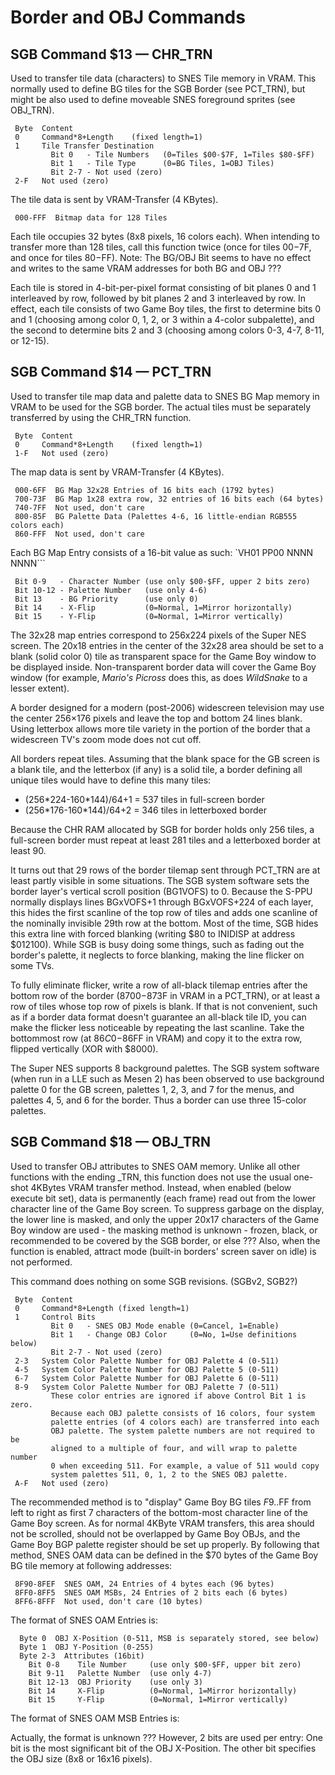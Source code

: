 # Border and OBJ Commands

## SGB Command $13 — CHR_TRN

Used to transfer tile data (characters) to SNES Tile memory in VRAM.
This normally used to define BG tiles for the SGB Border (see PCT_TRN),
but might be also used to define moveable SNES foreground sprites (see
OBJ_TRN).

```
 Byte  Content
 0     Command*8+Length    (fixed length=1)
 1     Tile Transfer Destination
         Bit 0   - Tile Numbers   (0=Tiles $00-$7F, 1=Tiles $80-$FF)
         Bit 1   - Tile Type      (0=BG Tiles, 1=OBJ Tiles)
         Bit 2-7 - Not used (zero)
 2-F   Not used (zero)
```

The tile data is sent by VRAM-Transfer (4 KBytes).

```
 000-FFF  Bitmap data for 128 Tiles
```

Each tile occupies 32 bytes (8x8 pixels, 16 colors each). When intending
to transfer more than 128 tiles, call this function twice (once for
tiles $00-$7F, and once for tiles $80-$FF). Note: The BG/OBJ Bit seems
to have no effect and writes to the same VRAM addresses for both BG and
OBJ ???

Each tile is stored in 4-bit-per-pixel format consisting of bit planes 0 and 1 interleaved by row, followed by bit planes 2 and 3 interleaved by row.
In effect, each tile consists of two Game Boy tiles, the first to determine bits 0 and 1 (choosing among color 0, 1, 2, or 3 within a 4-color subpalette), and the second to determine bits 2 and 3 (choosing among colors 0-3, 4-7, 8-11, or 12-15).

## SGB Command $14 — PCT_TRN

Used to transfer tile map data and palette data to SNES BG Map memory in
VRAM to be used for the SGB border. The actual tiles must be separately
transferred by using the CHR_TRN function.

```
 Byte  Content
 0     Command*8+Length    (fixed length=1)
 1-F   Not used (zero)
```

The map data is sent by VRAM-Transfer (4 KBytes).

```
 000-6FF  BG Map 32x28 Entries of 16 bits each (1792 bytes)
 700-73F  BG Map 1x28 extra row, 32 entries of 16 bits each (64 bytes)
 740-7FF  Not used, don't care
 800-85F  BG Palette Data (Palettes 4-6, 16 little-endian RGB555 colors each)
 860-FFF  Not used, don't care
```

Each BG Map Entry consists of a 16-bit value as such:
`VH01 PP00 NNNN NNNN```

```
 Bit 0-9   - Character Number (use only $00-$FF, upper 2 bits zero)
 Bit 10-12 - Palette Number   (use only 4-6)
 Bit 13    - BG Priority      (use only 0)
 Bit 14    - X-Flip           (0=Normal, 1=Mirror horizontally)
 Bit 15    - Y-Flip           (0=Normal, 1=Mirror vertically)
```

The 32x28 map entries correspond to 256x224 pixels of the Super NES
screen. The 20x18 entries in the center of the 32x28 area should be set
to a blank (solid color 0) tile as transparent space for the Game Boy
window to be displayed inside. Non-transparent border data will cover
the Game Boy window (for example, *Mario's Picross* does this, as does
*WildSnake* to a lesser extent).

A border designed for a modern (post-2006) widescreen television may use the center 256×176 pixels and leave the top and bottom 24 lines blank.
Using letterbox allows more tile variety in the portion of the border that a widescreen TV's zoom mode does not cut off.

All borders repeat tiles. Assuming that the blank space for the GB
screen is a blank tile, and the letterbox (if any) is a solid tile, a
border defining all unique tiles would have to define this many tiles:

-   (256\*224-160\*144)/64+1 = 537 tiles in full-screen border
-   (256\*176-160\*144)/64+2 = 346 tiles in letterboxed border

Because the CHR RAM allocated by SGB for border holds only 256 tiles, a full-screen border must repeat at least 281 tiles and a letterboxed border at least 90.

It turns out that 29 rows of the border tilemap sent through PCT_TRN are at least partly visible in some situations.
The SGB system software sets the border layer's vertical scroll position (BG1VOFS) to 0.
Because the S-PPU normally displays lines BGxVOFS+1 through BGxVOFS+224 of each layer, this hides the first scanline of the top row of tiles and adds one scanline of the nominally invisible 29th row at the bottom.
Most of the time, SGB hides this extra line with forced blanking (writing $80 to INIDISP at address $012100).
While SGB is busy doing some things, such as fading out the border's palette, it neglects to force blanking, making the line flicker on some TVs.

To fully eliminate flicker, write a row of all-black tilemap entries after the bottom row of the border ($8700-$873F in VRAM in a PCT_TRN), or at least a row of tiles whose top row of pixels is blank.
If that is not convenient, such as if a border data format doesn't guarantee an all-black tile ID, you can make the flicker less noticeable by repeating the last scanline.
Take the bottommost row (at $86C0-$86FF in VRAM) and copy it to the extra row, flipped vertically (XOR with $8000).

The Super NES supports 8 background palettes.
The SGB system software (when run in a LLE such as Mesen 2) has been observed to use background palette 0 for the GB screen, palettes 1, 2, 3, and 7 for the menus, and palettes 4, 5, and 6 for the border.
Thus a border can use three 15-color palettes.

## SGB Command $18 — OBJ_TRN

Used to transfer OBJ attributes to SNES OAM memory. Unlike all other
functions with the ending \_TRN, this function does not use the usual
one-shot 4KBytes VRAM transfer method. Instead, when enabled (below
execute bit set), data is permanently (each frame) read out from the
lower character line of the Game Boy screen. To suppress garbage on the
display, the lower line is masked, and only the upper 20x17 characters
of the Game Boy window are used - the masking method is unknown - frozen,
black, or recommended to be covered by the SGB border, or else ??? Also,
when the function is enabled, attract mode (built-in borders' screen saver on idle) is not performed.

This command does nothing on some SGB revisions. (SGBv2, SGB2?)

```
 Byte  Content
 0     Command*8+Length (fixed length=1)
 1     Control Bits
         Bit 0   - SNES OBJ Mode enable (0=Cancel, 1=Enable)
         Bit 1   - Change OBJ Color     (0=No, 1=Use definitions below)
         Bit 2-7 - Not used (zero)
 2-3   System Color Palette Number for OBJ Palette 4 (0-511)
 4-5   System Color Palette Number for OBJ Palette 5 (0-511)
 6-7   System Color Palette Number for OBJ Palette 6 (0-511)
 8-9   System Color Palette Number for OBJ Palette 7 (0-511)
         These color entries are ignored if above Control Bit 1 is zero.
         Because each OBJ palette consists of 16 colors, four system
         palette entries (of 4 colors each) are transferred into each
         OBJ palette. The system palette numbers are not required to be
         aligned to a multiple of four, and will wrap to palette number
         0 when exceeding 511. For example, a value of 511 would copy
         system palettes 511, 0, 1, 2 to the SNES OBJ palette.
 A-F   Not used (zero)
```

The recommended method is to "display" Game Boy BG tiles $F9..$FF from
left to right as first 7 characters of the bottom-most character line of
the Game Boy screen. As for normal 4KByte VRAM transfers, this area
should not be scrolled, should not be overlapped by Game Boy OBJs, and
the Game Boy BGP palette register should be set up properly. By following
that method, SNES OAM data can be defined in the $70 bytes of the
Game Boy BG tile memory at following addresses:

```
 8F90-8FEF  SNES OAM, 24 Entries of 4 bytes each (96 bytes)
 8FF0-8FF5  SNES OAM MSBs, 24 Entries of 2 bits each (6 bytes)
 8FF6-8FFF  Not used, don't care (10 bytes)
```

The format of SNES OAM Entries is:

```
  Byte 0  OBJ X-Position (0-511, MSB is separately stored, see below)
  Byte 1  OBJ Y-Position (0-255)
  Byte 2-3  Attributes (16bit)
    Bit 0-8    Tile Number     (use only $00-$FF, upper bit zero)
    Bit 9-11   Palette Number  (use only 4-7)
    Bit 12-13  OBJ Priority    (use only 3)
    Bit 14     X-Flip          (0=Normal, 1=Mirror horizontally)
    Bit 15     Y-Flip          (0=Normal, 1=Mirror vertically)
```

The format of SNES OAM MSB Entries is:

Actually, the format is unknown ??? However, 2 bits are used per entry:
One bit is the most significant bit of the OBJ X-Position.
The other bit specifies the OBJ size (8x8 or 16x16 pixels).
